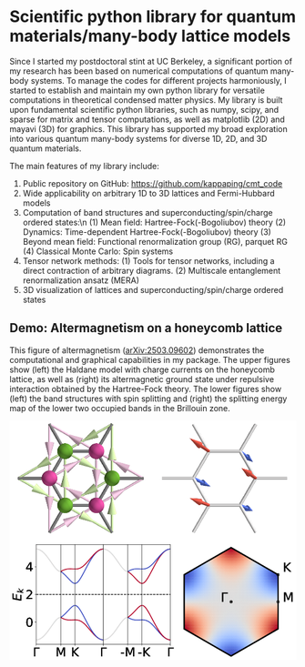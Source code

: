 # Scientific python library for quantum materials/many-body lattice models
Since I started my postdoctoral stint at UC Berkeley, a significant portion of my research has been based on numerical computations of quantum many-body systems. To manage the codes for different projects harmoniously, I started to establish and maintain my own python library for versatile computations in theoretical condensed matter physics. My library is built upon fundamental scientific python libraries, such as numpy, scipy, and sparse for matrix and tensor computations, as well as matplotlib (2D) and mayavi (3D) for graphics. This library has supported my broad exploration into various quantum many-body systems for diverse 1D, 2D, and 3D quantum materials.

The main features of my library include:
1. Public repository on GitHub: https://github.com/kappaping/cmt_code
2. Wide applicability on arbitrary 1D to 3D lattices and Fermi-Hubbard models
3. Computation of band structures and superconducting/spin/charge ordered states:\n
    (1) Mean field: Hartree-Fock(-Bogoliubov) theory
    (2) Dynamics: Time-dependent Hartree-Fock(-Bogoliubov) theory
    (3) Beyond mean field: Functional renormalization group (RG), parquet RG
    (4) Classical Monte Carlo: Spin systems
4. Tensor network methods:
    (1) Tools for tensor networks, including a direct contraction of arbitrary diagrams.
    (2) Multiscale entanglement renormalization ansatz (MERA)
5. 3D visualization of lattices and superconducting/spin/charge ordered states


## Demo: Altermagnetism on a honeycomb lattice

This figure of altermagnetism ([arXiv:2503.09602](https://arxiv.org/abs/2503.09602)) demonstrates the computational and graphical capabilities in my package. The upper figures show (left) the Haldane model with charge currents on the honeycomb lattice, as well as (right) its altermagnetic ground state under repulsive interaction obtained by the Hartree-Fock theory. The lower figures show (left) the band structures with spin splitting and (right) the splitting energy map of the lower two occupied bands in the Brillouin zone.

<div align="center">
  <img src="almslc.png" alt="ALM" width="600">
</div>
